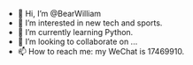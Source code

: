 - 👋 Hi, I’m @BearWilliam
- 👀 I’m interested in new tech and sports.
- 🌱 I’m currently learning Python.
- 💞️ I’m looking to collaborate on ...
- 📫 How to reach me: my WeChat is 17469910.

<!---
BearWilliam/BearWilliam is a ✨ special ✨ repository because its `README.md` (this file) appears on your GitHub profile.
You can click the Preview link to take a look at your changes.
--->
